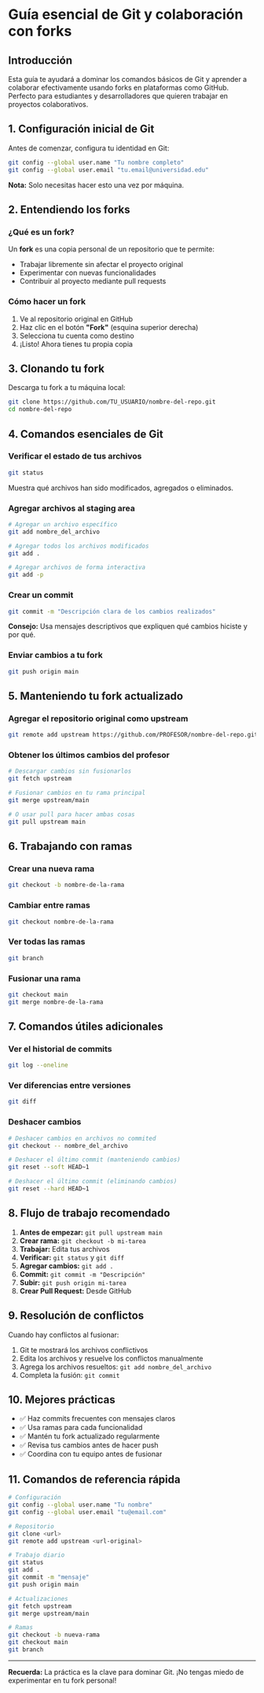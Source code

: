 # Guía esencial de Git y colaboración con forks

## Introducción

Esta guía te ayudará a dominar los comandos básicos de Git y aprender a colaborar efectivamente usando forks en plataformas como GitHub. Perfecto para estudiantes y desarrolladores que quieren trabajar en proyectos colaborativos.

## 1. Configuración inicial de Git

Antes de comenzar, configura tu identidad en Git:

```bash
git config --global user.name "Tu nombre completo"
git config --global user.email "tu.email@universidad.edu"
```

**Nota:** Solo necesitas hacer esto una vez por máquina.

## 2. Entendiendo los forks

### ¿Qué es un fork?

Un **fork** es una copia personal de un repositorio que te permite:

- Trabajar libremente sin afectar el proyecto original
- Experimentar con nuevas funcionalidades
- Contribuir al proyecto mediante pull requests

### Cómo hacer un fork

1. Ve al repositorio original en GitHub
2. Haz clic en el botón **"Fork"** (esquina superior derecha)
3. Selecciona tu cuenta como destino
4. ¡Listo! Ahora tienes tu propia copia

## 3. Clonando tu fork

Descarga tu fork a tu máquina local:

```bash
git clone https://github.com/TU_USUARIO/nombre-del-repo.git
cd nombre-del-repo
```

## 4. Comandos esenciales de Git

### Verificar el estado de tus archivos

```bash
git status
```

Muestra qué archivos han sido modificados, agregados o eliminados.

### Agregar archivos al staging area

```bash
# Agregar un archivo específico
git add nombre_del_archivo

# Agregar todos los archivos modificados
git add .

# Agregar archivos de forma interactiva
git add -p
```

### Crear un commit

```bash
git commit -m "Descripción clara de los cambios realizados"
```

**Consejo:** Usa mensajes descriptivos que expliquen qué cambios hiciste y por qué.

### Enviar cambios a tu fork

```bash
git push origin main
```

## 5. Manteniendo tu fork actualizado

### Agregar el repositorio original como upstream

```bash
git remote add upstream https://github.com/PROFESOR/nombre-del-repo.git
```

### Obtener los últimos cambios del profesor

```bash
# Descargar cambios sin fusionarlos
git fetch upstream

# Fusionar cambios en tu rama principal
git merge upstream/main

# O usar pull para hacer ambas cosas
git pull upstream main
```

## 6. Trabajando con ramas

### Crear una nueva rama

```bash
git checkout -b nombre-de-la-rama
```

### Cambiar entre ramas

```bash
git checkout nombre-de-la-rama
```

### Ver todas las ramas

```bash
git branch
```

### Fusionar una rama

```bash
git checkout main
git merge nombre-de-la-rama
```

## 7. Comandos útiles adicionales

### Ver el historial de commits

```bash
git log --oneline
```

### Ver diferencias entre versiones

```bash
git diff
```

### Deshacer cambios

```bash
# Deshacer cambios en archivos no commited
git checkout -- nombre_del_archivo

# Deshacer el último commit (manteniendo cambios)
git reset --soft HEAD~1

# Deshacer el último commit (eliminando cambios)
git reset --hard HEAD~1
```

## 8. Flujo de trabajo recomendado

1. **Antes de empezar:** `git pull upstream main`
2. **Crear rama:** `git checkout -b mi-tarea`
3. **Trabajar:** Edita tus archivos
4. **Verificar:** `git status` y `git diff`
5. **Agregar cambios:** `git add .`
6. **Commit:** `git commit -m "Descripción"`
7. **Subir:** `git push origin mi-tarea`
8. **Crear Pull Request:** Desde GitHub

## 9. Resolución de conflictos

Cuando hay conflictos al fusionar:

1. Git te mostrará los archivos conflictivos
2. Edita los archivos y resuelve los conflictos manualmente
3. Agrega los archivos resueltos: `git add nombre_del_archivo`
4. Completa la fusión: `git commit`

## 10. Mejores prácticas

- ✅ Haz commits frecuentes con mensajes claros
- ✅ Usa ramas para cada funcionalidad
- ✅ Mantén tu fork actualizado regularmente
- ✅ Revisa tus cambios antes de hacer push
- ✅ Coordina con tu equipo antes de fusionar

## 11. Comandos de referencia rápida

```bash
# Configuración
git config --global user.name "Tu nombre"
git config --global user.email "tu@email.com"

# Repositorio
git clone <url>
git remote add upstream <url-original>

# Trabajo diario
git status
git add .
git commit -m "mensaje"
git push origin main

# Actualizaciones
git fetch upstream
git merge upstream/main

# Ramas
git checkout -b nueva-rama
git checkout main
git branch
```

---

**Recuerda:** La práctica es la clave para dominar Git. ¡No tengas miedo de experimentar en tu fork personal!
